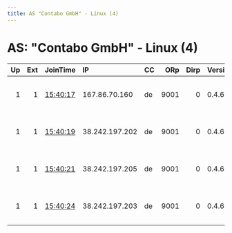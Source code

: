 ```yaml
---
title: AS "Contabo GmbH" - Linux (4)
---
```


# AS: "Contabo GmbH" - Linux (4)

|   Up |   Ext | JoinTime                                                                                              | IP             | CC   |   ORp |   Dirp | Version   | Contact                   | Nickname    |   eFamMembers |
|-----:|------:|:------------------------------------------------------------------------------------------------------|:---------------|:-----|------:|-------:|:----------|:--------------------------|:------------|--------------:|
|    1 |     1 | [15:40:17](https://nusenu.github.io/OrNetStats/w/relay/87C90FEA94ADA781DB401DA41A542CBB23DEDFEA.html) | 167.86.70.160  | de   |  9001 |      0 | 0.4.6.9   | mailen Sie mir nicht ffru | TuurnBarb   |             4 |
|    1 |     1 | [15:40:19](https://nusenu.github.io/OrNetStats/w/relay/6AB20C98BCA67BEF6D5EF250548B29E670CDBFF8.html) | 38.242.197.202 | de   |  9001 |      0 | 0.4.6.9   | mailen Sie mir nicht ffru | TuurnSuse   |             4 |
|    1 |     1 | [15:40:21](https://nusenu.github.io/OrNetStats/w/relay/1C65BAD7C54F447BDE81759477F50B06442B3D0B.html) | 38.242.197.205 | de   |  9001 |      0 | 0.4.6.9   | mailen Sie mir nicht ffru | TuurnKern   |             4 |
|    1 |     1 | [15:40:24](https://nusenu.github.io/OrNetStats/w/relay/EF1F4F15B85D52C64810059C5674C5CFF4FED83F.html) | 38.242.197.203 | de   |  9001 |      0 | 0.4.6.9   | mailen Sie mir nicht ffru | TuurnerAuel |             4 |
